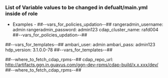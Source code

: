 <h3>List of Variable values to be changed in defualt/main.yml inside of role</h3>

- Examples - 
##--vars_for_policies_updation--##
rangeradmin_username: admin
rangeradmin_password: admin123
cdap_cluster_name: rafd004
##--vars_for_policies_updation--##

##--vars_for_templates--##
ambari_user: admin
ambari_pass: admin123
hdp_version: 3.1.0.0-78
##--vars_for_templates--##

##--where_to_fetch_cdap_rpms--##
cdap_repo_url: http://artifacts.ggn.in.guavus.com/ggn-dev-rpms/cdap-build/x.x.xxx/dev/
##--where_to_fetch_cdap_rpms--##
